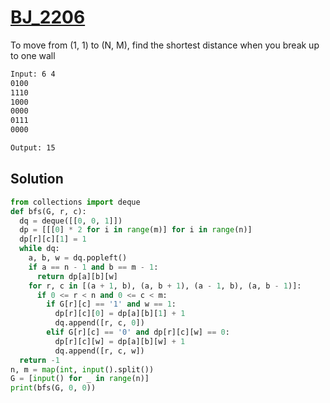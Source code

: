 # [BJ_2206](https://acmicpc.net/problem/2206)

To move from (1, 1) to (N, M), find the shortest distance when you break up to one wall

```txt
Input: 6 4
0100
1110
1000
0000
0111
0000

Output: 15
```

## Solution

```py
from collections import deque
def bfs(G, r, c):
  dq = deque([[0, 0, 1]])
  dp = [[[0] * 2 for i in range(m)] for i in range(n)]
  dp[r][c][1] = 1
  while dq:
    a, b, w = dq.popleft()
    if a == n - 1 and b == m - 1:
      return dp[a][b][w]
    for r, c in [(a + 1, b), (a, b + 1), (a - 1, b), (a, b - 1)]:
      if 0 <= r < n and 0 <= c < m:
        if G[r][c] == '1' and w == 1:
          dp[r][c][0] = dp[a][b][1] + 1
          dq.append([r, c, 0])
        elif G[r][c] == '0' and dp[r][c][w] == 0:
          dp[r][c][w] = dp[a][b][w] + 1
          dq.append([r, c, w])
  return -1
n, m = map(int, input().split())
G = [input() for _ in range(n)]
print(bfs(G, 0, 0))

```
